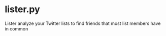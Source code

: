 lister.py
=========

Lister analyze your Twitter lists to find friends that most list members have in common